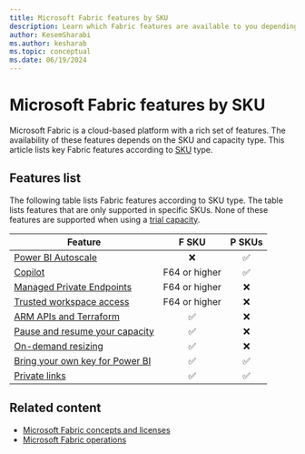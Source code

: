 ```yaml
---
title: Microsoft Fabric features by SKU
description: Learn which Fabric features are available to you depending on the capacity type. The article lists features according to SKUs by capacity type.
author: KesemSharabi
ms.author: kesharab
ms.topic: conceptual
ms.date: 06/19/2024
---
```


# Microsoft Fabric features by SKU

Microsoft Fabric is a cloud-based platform with a rich set of features. The availability of these features depends on the SKU and capacity type. This article lists key Fabric features according to [SKU](licenses.md#capacity-license) type.

## Features list

The following table lists Fabric features according to SKU type. The table lists features that are only supported in specific SKUs. None of these features are supported when using a [trial capacity](../get-started/fabric-trial.md).

| Feature                                                                                                  | F SKU         | P SKUs   |
|----------------------------------------------------------------------------------------------------------|:-------------:|:--------:|
| [Power BI Autoscale](/power-bi/enterprise/service-premium-auto-scale)                                    | &#x274C;      | &#x2705; |
| [Copilot](../get-started/copilot-fabric-overview.md)                                                     | F64 or higher | &#x2705; |
| [Managed Private Endpoints](../security/security-managed-private-endpoints-overview.md)                  | F64 or higher | &#x274C; |
| [Trusted workspace access](../security/security-trusted-workspace-access.md)                             | F64 or higher | &#x274C; |
| [ARM APIs and Terraform](/azure/developer/terraform/overview-azapi-provider)                             | &#x2705;      | &#x274C; |
| [Pause and resume your capacity](pause-resume.md)                                                        | &#x2705;      | &#x274C; |
| [On-demand resizing](scale-capacity.md)                                                                  | &#x2705;      | &#x274C; |
| [Bring your own key for Power BI](/power-bi/enterprise/service-encryption-byok)                          | &#x2705;      | &#x2705; |
| [Private links](../security/security-private-links-overview.md)                                          | &#x2705;      | &#x2705; |

## Related content

* [Microsoft Fabric concepts and licenses](licenses.md)
* [Microsoft Fabric operations](fabric-operations.md)
